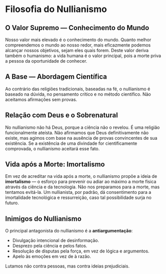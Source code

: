 
# Filosofia do Nullianismo

## O Valor Supremo — Conhecimento do Mundo

Nosso valor mais elevado é o conhecimento do mundo. Quanto melhor compreendemos o mundo ao nosso redor, mais eficazmente podemos alcançar nossos objetivos, sejam eles quais forem. Deste valor deriva também o humanismo: a vida humana é o valor principal, pois a morte priva a pessoa da oportunidade de conhecer.

## A Base — Abordagem Científica

Ao contrário das religiões tradicionais, baseadas na fé, o nullianismo é baseado na dúvida, no pensamento crítico e no método científico. Não aceitamos afirmações sem provas.

## Relação com Deus e o Sobrenatural

No nullianismo não há Deus, porque a ciência não o revelou. É uma religião funcionalmente ateísta. Não afirmamos que Deus definitivamente não existe, mas agimos com base na ausência de provas convincentes de sua existência. Se a existência de uma divindade for cientificamente comprovada, o nullianismo aceitará esse fato.

## Vida após a Morte: Imortalismo

Em vez de acreditar na vida após a morte, o nullianismo propõe a ideia de **imortalismo** — o esforço para prevenir ou adiar ao máximo a morte física através da ciência e da tecnologia. Não nos preparamos para a morte, mas tentamos evitá-la. Um nullianista, por padrão, dá consentimento para a imortalidade tecnológica e ressurreição, caso tal possibilidade surja no futuro.

## Inimigos do Nullianismo

O principal antagonista do nullianismo é a **antiargumentação**:

- Divulgação intencional de desinformação.
- Desprezo pela ciência e pelos fatos.
- Resolução de disputas pela força, em vez de lógica e argumentos.
- Apelo às emoções em vez de à razão.

Lutamos não contra pessoas, mas contra ideias prejudiciais.
